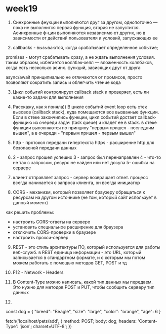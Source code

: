 # week19

1. Синхронные фнукции выполняются друг за другом, однопоточно — пока не выполнится первая функция, вторая не запустится. Асинхронные ф-ции выполняются независимо от других, но в зависимости от действий пользователя и условий, запускающих ее

2. callbacks - вызываются, когда срабатывает определенное событие;

promises - могут срабатывать сразу, а не ждать выполнения условия. таким образом, избегается коллбэк-хелл — вложенность коллбэков, когда есть несколько асинх. функций, зависящих друг от друга

async/await принципиально не отличаются от промисов, просто позволяют сократить запись и облегчить чтение кода

3. Цикл событий контролирует callback stack и проверяет, есть ли какие-то задачи для выполнения

4. Расскажу, как я поняла)) В цикле событий event loop есть стек вызовов (callback stack), куда помещаются все вызванные функции. Если в стеке закончились функции, цикл событий достает callback-функцию из очереди задач (task queue) и кладет ее в stack. в стеке функции выполняются по принципу "первым пришел - последним вышел", а в очереди - "первым пришел - первым вышел"

5. http - протокол передачи гипертекста
https - расширение http для безопасной передачи данных

6. 2 - запрос прошел успешно
3 - запрос был перенаправлен
4 - что-то не так с запросом, ресурс не найден или нет досупа
5- ошибка на сервере

7. клиент отправляет запрос - сервер возвращает ответ. процесс всегда начинается с запроса клиента, он всегда инициатор

8. CORS - механизм, который позволяет браузеру обращаться к ресурсам на другом источнике (не том, который сайт использует в данный момент)

как решить проблемы:
- настроить CORS-ответы на сервере
- установить специальное расширение для браузера
- отключить CORS-проверки в браузере
- настроить прокси-сервер

9. REST - это стиль архитектуры ПО, который используется для работы веб-служб. в REST единица информации - это URL, который записывается в стандартном формате, и с которым мы потом можем работать с помощью методов GET, POST и тд

10. F12 - Network - Headers

11. В Content-Type можно написать, какой тип данных мы передаем. Это нужно для методов POST и PUT, чтобы сообщить серверу тип данных

12. 

const dog = {
		"breed": "Beagle",
		"size": "large",
		"color": "orange",
		"age": 6
	}

fetch('localhost/pets/add', {
    method: POST;
    body: dog;
    headers: 'Content-Type': 'json'; charset=UTF-8';
})